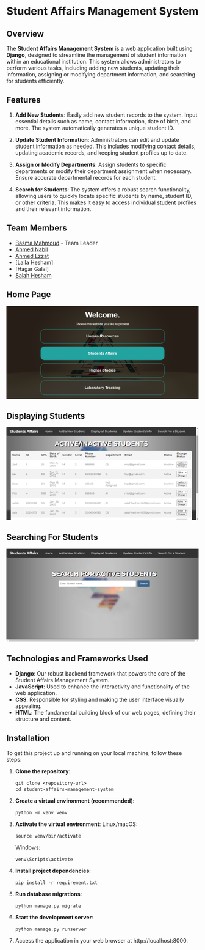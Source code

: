 # Student Affairs Management System

## Overview

The **Student Affairs Management System** is a web application built using **Django**, designed to streamline the management of student information within an educational institution. This system allows administrators to perform various tasks, including adding new students, updating their information, assigning or modifying department information, and searching for students efficiently.

## Features

1. **Add New Students**: Easily add new student records to the system. Input essential details such as name, contact information, date of birth, and more. The system automatically generates a unique student ID.

2. **Update Student Information**: Administrators can edit and update student information as needed. This includes modifying contact details, updating academic records, and keeping student profiles up to date.

3. **Assign or Modify Departments**: Assign students to specific departments or modify their department assignment when necessary. Ensure accurate departmental records for each student.

4. **Search for Students**: The system offers a robust search functionality, allowing users to quickly locate specific students by name, student ID, or other criteria. This makes it easy to access individual student profiles and their relevant information.

## Team Members

- [Basma Mahmoud](https://github.com/Basma2423) - Team Leader
- [Ahmed Nabil](https://github.com/Ahmednabi1)
- [Ahmed Ezzat](https://github.com/ANTITRIX)
- [Laila Hesham]
- [Hagar Galal]
- [Salah Hesham](https://github.com/salahhesham8)

## Home Page
![Home Page](Home_Page.png)
## Displaying Students
![Display Students](Display_Students.png)
## Searching For Students
![Search for Students](Search_For_Students.png)

## Technologies and Frameworks Used

- **Django**: Our robust backend framework that powers the core of the Student Affairs Management System.
- **JavaScript**: Used to enhance the interactivity and functionality of the web application.
- **CSS**: Responsible for styling and making the user interface visually appealing.
- **HTML**: The fundamental building block of our web pages, defining their structure and content.

## Installation

To get this project up and running on your local machine, follow these steps:

1. **Clone the repository**:
   ```
   git clone <repository-url>
   cd student-affairs-management-system
   ```
2. **Create a virtual environment (recommended)**:
   ```
   python -m venv venv
   ```
3. **Activate the virtual environment**:
    Linux/macOS:
    ```
    source venv/bin/activate
    ```
    Windows:
    ```
    venv\Scripts\activate
    ```
3. **Install project dependencies**:
    ```
    pip install -r requirement.txt
    ```
4. **Run database migrations**:
    ```
    python manage.py migrate
    ```
5. **Start the development server**:
    ```
    python manage.py runserver
    ```
6. Access the application in your web browser at http://localhost:8000.




